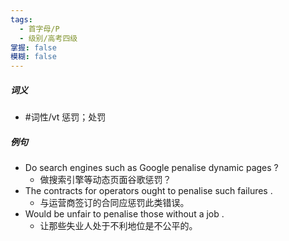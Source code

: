 ```yaml
---
tags:
  - 首字母/P
  - 级别/高考四级
掌握: false
模糊: false
---
```

##### 词义
- #词性/vt  惩罚；处罚
##### 例句
- Do search engines such as Google penalise dynamic pages ?
	- 做搜索引擎等动态页面谷歌惩罚？
- The contracts for operators ought to penalise such failures .
	- 与运营商签订的合同应惩罚此类错误。
- Would be unfair to penalise those without a job .
	- 让那些失业人处于不利地位是不公平的。
